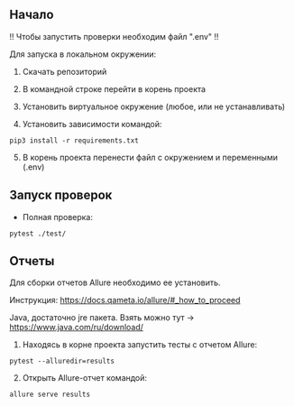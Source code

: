 ## Начало


!! Чтобы запустить проверки необходим файл ".env" !!


Для запуска в локальном окружении:

1. Скачать репозиторий

2. В командной строке перейти в корень проекта

3. Установить виртуальное окружение (любое, или не устанавливать)

4. Установить зависимости командой:

```
pip3 install -r requirements.txt
```

5. В корень проекта перенести файл с окружением и переменными (.env)


## Запуск проверок


- Полная проверка:

```
pytest ./test/
```


## Отчеты

Для сборки отчетов Allure необходимо ее установить.

Инструкция: https://docs.qameta.io/allure/#_how_to_proceed

Java, достаточно jre пакета. Взять можно тут -> https://www.java.com/ru/download/



1. Находясь в корне проекта запустить тесты с отчетом Allure:

```
pytest --alluredir=results
```

2. Открыть Allure-отчет командой:

```
allure serve results
```